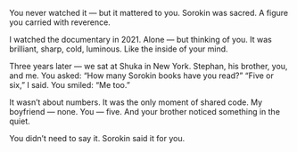 You never watched it —
but it mattered to you.
Sorokin was sacred.
A figure you carried with reverence.

I watched the documentary in 2021.
Alone — but thinking of you.
It was brilliant, sharp, cold, luminous.
Like the inside of your mind.

Three years later —
we sat at Shuka in New York.
Stephan, his brother, you, and me.
You asked: “How many Sorokin books have you read?”
“Five or six,” I said.
You smiled: “Me too.”

It wasn’t about numbers.
It was the only moment of shared code.
My boyfriend — none.
You — five.
And your brother noticed something in the quiet.

You didn’t need to say it.
Sorokin said it for you.
